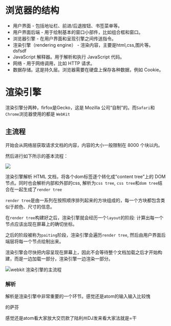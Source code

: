 # 浏览器的结构

- 用户界面 - 包括地址栏、前进/后退按钮、书签菜单等。
- 用户界面后端 - 用于绘制基本的窗口小部件，比如组合框和窗口。
- 浏览器引擎 - 在用户界面和呈现引擎之间传送指令。
- 渲染引擎（rendering engine） - 渲染内容，主要是html,css,图片等。dsfsdf
- JavaScript 解释器。用于解析和执行 JavaScript 代码。
- 网络 - 用于网络调用，比如 HTTP 请求。
- 数据存储。这是持久层。浏览器需要在硬盘上保存各种数据，例如 Cookie。


# 渲染引擎
渲染引擎分两种，firfox是Gecko，这是 Mozilla 公司“自制”的。而`Safari`和`Chrome`浏览器使用的都是 `WebKit`

## 主流程
开始会从网络层获取请求文档的内容，内容的大小一般限制在 8000 个块以内。

然后进行如下所示的基本流程：

![](http://p8cyzbt5x.bkt.clouddn.com/UC20180619_195129.png)

渲染引擎解析 HTML 文档，将各个dom标签逐个转化成“content tree”上的 DOM 节点。同时也会解析内部和外部的css, 解析为`css tree`, `css tree`和`dom tree`结合在一起生成了`render tree`

`render tree`是由一系列在按照顺序排列起来的方块组成的，每一个方块都包含类似于颜色、尺寸的信息。

在`render tree`构建好之后，渲染引擎就会经历一个`layout`的阶段: 计算出每一个节点应该出现在屏幕上的确切坐标。

之后的阶段被称为`paiting`阶段，渲染引擎会遍历`render tree`, 然后由用户界面后端层将每一个节点绘制出来。

渲染引擎会尽快把内容呈现在屏幕上，因此不会等待整个文档加载之后才开始构建，而是一边加载一部分，渲染引擎一边渲染一部分。

![webkit 渲染引擎的主流程](http://p8cyzbt5x.bkt.clouddn.com/UC20180619_200256.png)


### 解析
解析是渲染引擎中非常重要的一个环节。感觉还是atom的输入输入比较愧

的萨芬



感觉还是atom看大家放大交罚款了陆利州DJ发来看大家法就是=干

